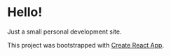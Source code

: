 # Hello!

Just a small personal development site.

This project was bootstrapped with [Create React App](https://github.com/facebook/create-react-app).